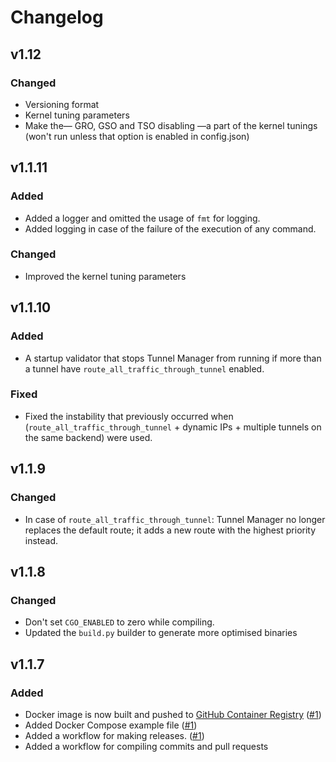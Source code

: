 # Changelog

## v1.12

### Changed
* Versioning format
* Kernel tuning parameters
* Make the— GRO, GSO and TSO disabling —a part of the kernel tunings (won't run unless that option is enabled in config.json)

## v1.1.11

### Added
* Added a logger and omitted the usage of `fmt` for logging.
* Added logging in case of the failure of the execution of any command.

### Changed
* Improved the kernel tuning parameters

## v1.1.10

### Added
* A startup validator that stops Tunnel Manager from running if more than a tunnel have `route_all_traffic_through_tunnel` enabled.

### Fixed
* Fixed the instability that previously occurred when (`route_all_traffic_through_tunnel` + dynamic IPs + multiple tunnels on the same backend) were used.

## v1.1.9

### Changed
* In case of `route_all_traffic_through_tunnel`: Tunnel Manager no longer replaces the default route; it adds a new route with the highest priority instead.

## v1.1.8

### Changed
* Don't set `CGO_ENABLED` to zero while compiling.
* Updated the `build.py` builder to generate more optimised binaries

## v1.1.7

### Added
* Docker image is now built and pushed to [GitHub Container Registry](https://ghcr.io/oddmario/tunnel-manager) ([#1](https://github.com/oddmario/tunnel-manager/pull/1))
* Added Docker Compose example file ([#1](https://github.com/oddmario/tunnel-manager/pull/1))
* Added a workflow for making releases. ([#1](https://github.com/oddmario/tunnel-manager/pull/1))
* Added a workflow for compiling commits and pull requests
